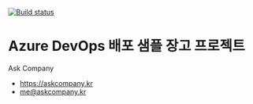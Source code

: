 [![Build status](https://dev.azure.com/fjoker/demo-devops/_apis/build/status/demo-devops-CI)](https://dev.azure.com/fjoker/demo-devops/_build/latest?definitionId=1)
# Azure DevOps 배포 샘플 장고 프로젝트

Ask Company

+ https://askcompany.kr
+ me@askcompany.kr


